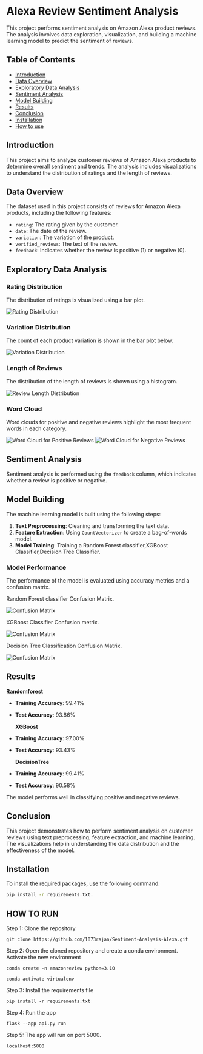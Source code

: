 # Alexa Review Sentiment Analysis

This project performs sentiment analysis on Amazon Alexa product reviews. The analysis involves data exploration, visualization, and building a machine learning model to predict the sentiment of reviews.

## Table of Contents
- [Introduction](#introduction)
- [Data Overview](#data-overview)
- [Exploratory Data Analysis](#exploratory-data-analysis)
- [Sentiment Analysis](#sentiment-analysis)
- [Model Building](#model-building)
- [Results](#results)
- [Conclusion](#conclusion)
- [Installation](#installation)
- [How to use](#Howtouse)

## Introduction

This project aims to analyze customer reviews of Amazon Alexa products to determine overall sentiment and trends. The analysis includes visualizations to understand the distribution of ratings and the length of reviews.

## Data Overview

The dataset used in this project consists of reviews for Amazon Alexa products, including the following features:
- `rating`: The rating given by the customer.
- `date`: The date of the review.
- `variation`: The variation of the product.
- `verified_reviews`: The text of the review.
- `feedback`: Indicates whether the review is positive (1) or negative (0).

## Exploratory Data Analysis

### Rating Distribution
The distribution of ratings is visualized using a bar plot.

![Rating Distribution](rating_distribution.png)

### Variation Distribution
The count of each product variation is shown in the bar plot below.

![Variation Distribution](Variation_distribution.png)

### Length of Reviews
The distribution of the length of reviews is shown using a histogram.

![Review Length Distribution](Length_of_review.png)

### Word Cloud
Word clouds for positive and negative reviews highlight the most frequent words in each category.

![Word Cloud for Positive Reviews](wordcloud_positive.png)
![Word Cloud for Negative Reviews](wordcloud_negative.png)

## Sentiment Analysis

Sentiment analysis is performed using the `feedback` column, which indicates whether a review is positive or negative.

## Model Building

The machine learning model is built using the following steps:
1. **Text Preprocessing**: Cleaning and transforming the text data.
2. **Feature Extraction**: Using `CountVectorizer` to create a bag-of-words model.
3. **Model Training**: Training a Random Forest classifier,XGBoost Classifier,Decision Tree Classifier.

### Model Performance
The performance of the model is evaluated using accuracy metrics and a confusion matrix.

Random Forest classifier Confusion Matrix.


![Confusion Matrix](Randomforest_cm.png)

XGBoost Classifier Confusion metrix.


![Confusion Matrix](xgb_cm.png)

Decision Tree Classification Confusion Matrix.


![Confusion Matrix](Decision_tree_cm.png)

## Results

   **Randomforest**
- **Training Accuracy**: 99.41%
- **Test Accuracy**: 93.86%


  **XGBoost**
- **Training Accuracy**: 97.00%
- **Test Accuracy**: 93.43%


    **DecisionTree**
- **Training Accuracy**: 99.41%
- **Test Accuracy**: 90.58%

  
The model performs well in classifying positive and negative reviews.

## Conclusion

This project demonstrates how to perform sentiment analysis on customer reviews using text preprocessing, feature extraction, and machine learning. The visualizations help in understanding the data distribution and the effectiveness of the model.

## Installation

To install the required packages, use the following command:
```bash
pip install -r requirements.txt.
```
## HOW TO RUN

Step 1: Clone the repository
```
git clone https://github.com/1073rajan/Sentiment-Analysis-Alexa.git
```

Step 2: Open the cloned repository and create a conda environment. Activate the new environment
```
conda create -n amazonreview python=3.10
```
```
conda activate virtualenv
```

Step 3: Install the requirements file
```
pip install -r requirements.txt
```

Step 4: Run the app
```
flask --app api.py run
```

Step 5: The app will run on port 5000. 
```
localhost:5000
```
